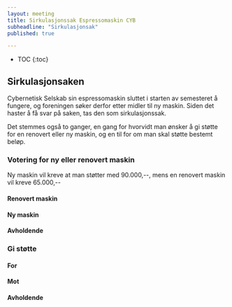```yaml
---
layout: meeting
title: Sirkulasjonssak Espressomaskin CYB
subheadline: "Sirkulasjonsak"
published: true

---
```


* TOC
{:toc}

## Sirkulasjonsaken

Cybernetisk Selskab sin espressomaskin sluttet i starten av semesteret å
fungere, og foreningen søker derfor etter midler til ny maskin. Siden det
haster å få svar på saken, tas den som sirkulasjonssak.

Det stemmes også to ganger, en gang for hvorvidt man ønsker å gi støtte for en
renovert eller ny maskin, og en til for om man skal støtte bestemt beløp.

### Votering for ny eller renovert maskin

Ny maskin vil kreve at man støtter med 90.000,--, mens en renovert maskin vil
kreve 65.000,--

#### Renovert maskin

#### Ny maskin

#### Avholdende

### Gi støtte

#### For

#### Mot

#### Avholdende

